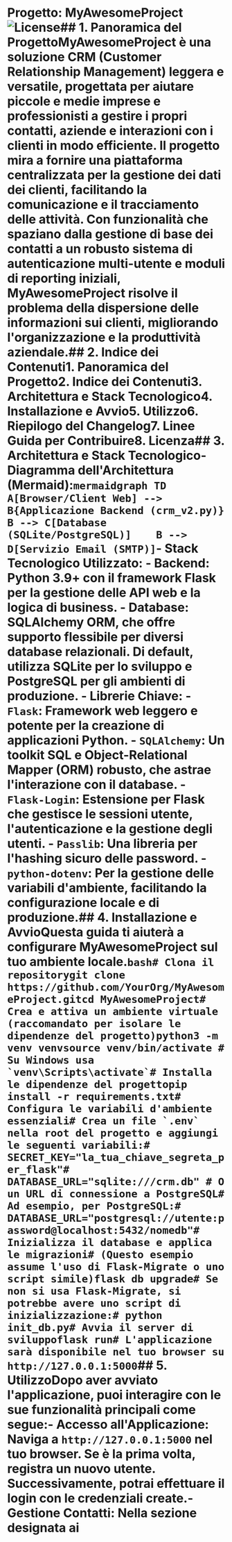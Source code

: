 # Progetto: MyAwesomeProject![License](https://img.shields.io/badge/license-MIT-blue.svg)## 1. Panoramica del ProgettoMyAwesomeProject è una soluzione CRM (Customer Relationship Management) leggera e versatile, progettata per aiutare piccole e medie imprese e professionisti a gestire i propri contatti, aziende e interazioni con i clienti in modo efficiente. Il progetto mira a fornire una piattaforma centralizzata per la gestione dei dati dei clienti, facilitando la comunicazione e il tracciamento delle attività. Con funzionalità che spaziano dalla gestione di base dei contatti a un robusto sistema di autenticazione multi-utente e moduli di reporting iniziali, MyAwesomeProject risolve il problema della dispersione delle informazioni sui clienti, migliorando l'organizzazione e la produttività aziendale.## 2. Indice dei Contenuti1.  Panoramica del Progetto2.  Indice dei Contenuti3.  Architettura e Stack Tecnologico4.  Installazione e Avvio5.  Utilizzo6.  Riepilogo del Changelog7.  Linee Guida per Contribuire8.  Licenza## 3. Architettura e Stack Tecnologico- **Diagramma dell'Architettura (Mermaid):**```mermaidgraph TD    A[Browser/Client Web] --> B{Applicazione Backend (crm_v2.py)}    B --> C[Database (SQLite/PostgreSQL)]    B --> D[Servizio Email (SMTP)]```- **Stack Tecnologico Utilizzato:**  - **Backend:** Python 3.9+ con il framework Flask per la gestione delle API web e la logica di business.  - **Database:** SQLAlchemy ORM, che offre supporto flessibile per diversi database relazionali. Di default, utilizza SQLite per lo sviluppo e PostgreSQL per gli ambienti di produzione.  - **Librerie Chiave:**    - `Flask`: Framework web leggero e potente per la creazione di applicazioni Python.    - `SQLAlchemy`: Un toolkit SQL e Object-Relational Mapper (ORM) robusto, che astrae l'interazione con il database.    - `Flask-Login`: Estensione per Flask che gestisce le sessioni utente, l'autenticazione e la gestione degli utenti.    - `Passlib`: Una libreria per l'hashing sicuro delle password.    - `python-dotenv`: Per la gestione delle variabili d'ambiente, facilitando la configurazione locale e di produzione.## 4. Installazione e AvvioQuesta guida ti aiuterà a configurare MyAwesomeProject sul tuo ambiente locale.```bash# Clona il repositorygit clone https://github.com/YourOrg/MyAwesomeProject.gitcd MyAwesomeProject# Crea e attiva un ambiente virtuale (raccomandato per isolare le dipendenze del progetto)python3 -m venv venvsource venv/bin/activate # Su Windows usa `venv\Scripts\activate`# Installa le dipendenze del progettopip install -r requirements.txt# Configura le variabili d'ambiente essenziali# Crea un file `.env` nella root del progetto e aggiungi le seguenti variabili:# SECRET_KEY="la_tua_chiave_segreta_per_flask"# DATABASE_URL="sqlite:///crm.db" # O un URL di connessione a PostgreSQL# Ad esempio, per PostgreSQL:# DATABASE_URL="postgresql://utente:password@localhost:5432/nomedb"# Inizializza il database e applica le migrazioni# (Questo esempio assume l'uso di Flask-Migrate o uno script simile)flask db upgrade# Se non si usa Flask-Migrate, si potrebbe avere uno script di inizializzazione:# python init_db.py# Avvia il server di sviluppoflask run# L'applicazione sarà disponibile nel tuo browser su http://127.0.0.1:5000```## 5. UtilizzoDopo aver avviato l'applicazione, puoi interagire con le sue funzionalità principali come segue:-   **Accesso all'Applicazione:** Naviga a `http://127.0.0.1:5000` nel tuo browser. Se è la prima volta, registra un nuovo utente. Successivamente, potrai effettuare il login con le credenziali create.-   **Gestione Contatti:** Nella sezione designata ai 
